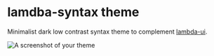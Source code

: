 # lamdba-syntax theme

Minimalist dark low contrast syntax theme to complement [lambda-ui](https://github.com/mattstyles/lambda-ui).

![A screenshot of your theme](https://f.cloud.github.com/assets/69169/2289498/4c3cb0ec-a009-11e3-8dbd-077ee11741e5.gif)
